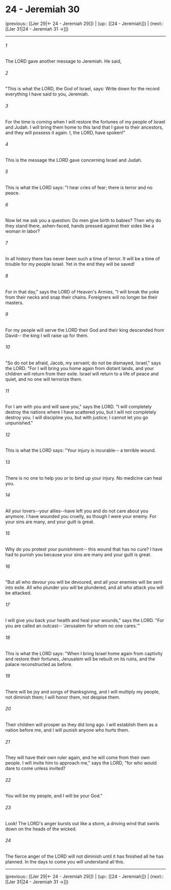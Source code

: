 # 24 - Jeremiah 30

(previous:: [[Jer 29|← 24 - Jeremiah 29]]) | (up:: [[24 - Jeremiah]]) | (next:: [[Jer 31|24 - Jeremiah 31 →]])

***


###### 1 
The LORD gave another message to Jeremiah. He said, 

###### 2 
"This is what the LORD, the God of Israel, says: Write down for the record everything I have said to you, Jeremiah. 

###### 3 
For the time is coming when I will restore the fortunes of my people of Israel and Judah. I will bring them home to this land that I gave to their ancestors, and they will possess it again. I, the LORD, have spoken!" 

###### 4 
This is the message the LORD gave concerning Israel and Judah. 

###### 5 
This is what the LORD says: "I hear cries of fear; there is terror and no peace. 

###### 6 
Now let me ask you a question: Do men give birth to babies? Then why do they stand there, ashen-faced, hands pressed against their sides like a woman in labor? 

###### 7 
In all history there has never been such a time of terror. It will be a time of trouble for my people Israel. Yet in the end they will be saved! 

###### 8 
For in that day," says the LORD of Heaven's Armies, "I will break the yoke from their necks and snap their chains. Foreigners will no longer be their masters. 

###### 9 
For my people will serve the LORD their God and their king descended from David-- the king I will raise up for them. 

###### 10 
"So do not be afraid, Jacob, my servant; do not be dismayed, Israel," says the LORD. "For I will bring you home again from distant lands, and your children will return from their exile. Israel will return to a life of peace and quiet, and no one will terrorize them. 

###### 11 
For I am with you and will save you," says the LORD. "I will completely destroy the nations where I have scattered you, but I will not completely destroy you. I will discipline you, but with justice; I cannot let you go unpunished." 

###### 12 
This is what the LORD says: "Your injury is incurable-- a terrible wound. 

###### 13 
There is no one to help you or to bind up your injury. No medicine can heal you. 

###### 14 
All your lovers--your allies--have left you and do not care about you anymore. I have wounded you cruelly, as though I were your enemy. For your sins are many, and your guilt is great. 

###### 15 
Why do you protest your punishment-- this wound that has no cure? I have had to punish you because your sins are many and your guilt is great. 

###### 16 
"But all who devour you will be devoured, and all your enemies will be sent into exile. All who plunder you will be plundered, and all who attack you will be attacked. 

###### 17 
I will give you back your health and heal your wounds," says the LORD. "For you are called an outcast-- 'Jerusalem for whom no one cares.'" 

###### 18 
This is what the LORD says: "When I bring Israel home again from captivity and restore their fortunes, Jerusalem will be rebuilt on its ruins, and the palace reconstructed as before. 

###### 19 
There will be joy and songs of thanksgiving, and I will multiply my people, not diminish them; I will honor them, not despise them. 

###### 20 
Their children will prosper as they did long ago. I will establish them as a nation before me, and I will punish anyone who hurts them. 

###### 21 
They will have their own ruler again, and he will come from their own people. I will invite him to approach me," says the LORD, "for who would dare to come unless invited? 

###### 22 
You will be my people, and I will be your God." 

###### 23 
Look! The LORD's anger bursts out like a storm, a driving wind that swirls down on the heads of the wicked. 

###### 24 
The fierce anger of the LORD will not diminish until it has finished all he has planned. In the days to come you will understand all this.

***

(previous:: [[Jer 29|← 24 - Jeremiah 29]]) | (up:: [[24 - Jeremiah]]) | (next:: [[Jer 31|24 - Jeremiah 31 →]])
